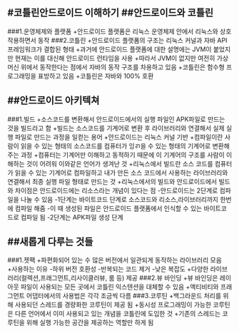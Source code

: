 #코틀린안드로이드 이해하기
##안드로이드와 코틀린
---
###1.운영체제와 플랫폼
+안드로이드 플랫폼은 리눅스 운영체제 안에서 리눅스와 상호작용하면서 동작
###2.코틀린
+안드로이드 플랫폼의 구조는 리눅스 커널과 자바 API 프레임워크가 결합된 형태
+과거에 안드로이드 플랫폼에 대한 설명에는 JVM이 붙었지만 현재는 이를 대신해 안드로이드 런타임을 사용
+따라서 JVM이 없지만 여전히 가상 머신 위에서 동작한다는 점에서 자바의 동작 구조를 차용하고 있음
+코틀린은 함수형 프로그래밍을 표방하고 있음
+코틀린은 자바와 100% 호환


##안드로이드 아키텍쳐
---
###1.빌드
+소스코드를 변환해서 안드로이드에서의 실행 파일인 APK파일로 만드는 것을 빌드라고 함
+빌드는 소스코드를 기계어로 변환 후 라이브러리와 연결해서 실제 실행 파일로 만드는 과정을 일컫는 용어
+안드로이드는 리눅스 커널 기반
+컴파일이란 사람이 읽을 수 있는 형태의 소스코드를 컴퓨터가 잉ㄺ을 수 있는 형태의 기계어로 변환해주는 과정
+컴퓨터는 기계어만 이해하고 동적하기 때문에 이 기계어의 구조를 사람이 이해하는 것이 어려워 이와같은 언어가 생겨난 것
+리눅스에서 빌드란 소스 코드를 컴퓨터가 읽을 수 있는 기계어로 컴파일하고 내가 만든 소스 코드에서 사용하는 라이브러리와 연결해서
 최종 실행 파일 형태로 만드는 것
 +리눅스에서의 빌드와 안드로이드에서 빌드와 차이점은 안드로이드에는 리소스라는 개념이 있다는 점
  -안드로이드는 2단계로 컴파일을 나눌 수 있음
  -1단계는 바이트코드 단계로 소스코드와 리소스,라이브러리까지 한번에 컴파일 해줌
  -이 때 생성된 파일은 안드로이드 플랫폼에서 인식할 수 있는 바이트코드로 컴파일 됨
  -2단계는 APK파일 생성 단계
  
##새롭게 다루는 것들
---
###1.젯팩
+파편화되어 있는 수 많은 버전에서 일관되게 동작하는 라이브러리 모음
+사용하는 이유
  -하위 버전 호환성
  -반복되는 코드 제거
  -낮은 복잡도
+다양한 라이브러리(컬렉션,프래그먼트,리사이클러뷰, 룸 등) 제공
###2.뷰 바인딩
+뷰 바인딩은 레이아웃 파일이 사용되는 모든 곳에서 코틀린 익스텐션을 대체할 수 있음
+액티비티와 프래그먼트 어댑터에서의 사용법은 각각 조금씩 다름
###3.코루틴
+백그라운드 처리를 위해 사용되던 스레드를 경량화한 코루틴이 제공 됨
+동시성 프로그래밍이 가능한 코루틴은 다른 언어에서 이미 사용되고 있는 개념을 코틀린에 도입한 것
+기존의 스레드는 코루틴을 위해 실행 가능한 공간을 제공하는 역할만 하게 됨
